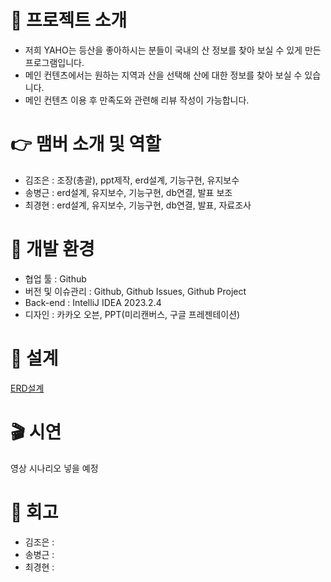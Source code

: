 # 📕 프로젝트 소개
- 저희 YAHO는 등산을 좋아하시는 분들이 국내의 산 정보를 찾아 보실 수 있게 만든 프로그램입니다.
- 메인 컨텐츠에서는 원하는 지역과 산을 선택해 산에 대한 정보를 찾아 보실 수 있습니다.
- 메인 컨텐츠 이용 후 만족도와 관련해 리뷰 작성이 가능합니다.

# 👉 맴버 소개 및 역할
- 김조은 : 조장(총괄), ppt제작, erd설계, 기능구현, 유지보수
- 송병근 : erd설계, 유지보수, 기능구현, db연결, 발표 보조
- 최경현 : erd설계, 유지보수, 기능구현, db연결, 발표, 자료조사

# 🔨 개발 환경
- 협업 툴 : Github
- 버전 및 이슈관리 : Github, Github Issues, Github Project
- Back-end : IntelliJ IDEA 2023.2.4
- 디자인 : 카카오 오븐, PPT(미리캔버스, 구글 프레젠테이션)
# 🔑 설계
[ERD설계](https://cdn.discordapp.com/attachments/1159767925218082839/1169832460754886767/2023-11-03_115303.png?ex=6556d661&is=65446161&hm=cee9a95dedd0b59765f9a19f389301046150ed9e63622ca454dd98fadff7604e&)

# 🎬 시연
영상
시나리오 넣을 예정

# 🧐 회고
- 김조은 :
- 송병근 :
- 최경현 :
